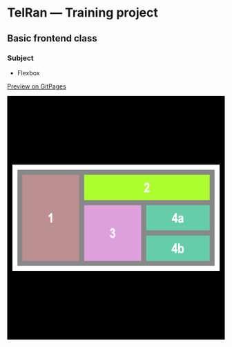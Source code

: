 # TelRan — Training project

## Basic frontend class

### Subject

- Flexbox

[Preview on GitPages](https://kolya-ya.github.io/TelRan-HomeWork/flexbox-layout)

![Preview screenshot](flexbox-hw.png)
